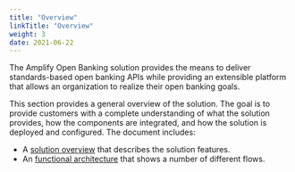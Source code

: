 ```yaml
---
title: "Overview"
linkTitle: "Overview"
weight: 3
date: 2021-06-22
---
```


The Amplify Open Banking solution provides the means to deliver standards-based open banking APIs while providing an extensible platform that allows an organization to realize their open banking goals.

This section provides a general overview of the solution. The goal is to provide customers with a complete understanding of what the solution provides, how the components are integrated, and how the solution is deployed and configured. The document includes:

* A [solution overview](/docs/overview/solution) that describes the solution features.
* An [functional architecture](/docs/overview/integration) that shows a number of different flows.

<!-- * A [technical view](/docs/overview/technical) of the architecture and components. -->

<!-- This section does not describe:

* The infrastructure requirements. Refer to the [Solution deployment](/docs/deployment/prerequisites) for installation instructions.
* The implementation on a specific cloud provider's infrastructure. Refer to the [Cloud deployment recommendations](/docs/deployment/prerequisites#cloud-deployment-recommendations).
* Specific deployment instructions. Refer to the [Installation guide](/docs/deployment/installation).
* Detailed information on the Axway API Management products that are used in the solution. Refer to the [Axway Documentation Portal](https://docs.axway.com/category/apim).
* Detailed information on the Cloudentity and Open Banking Toolkit. Refer to the [Cloudentity Documentation](https://docs.authorization.cloudentity.com/). -->
